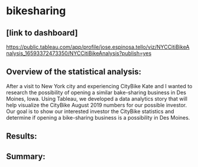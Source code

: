 # bikesharing

## [link to dashboard]

https://public.tableau.com/app/profile/jose.espinosa.tello/viz/NYCCitiBikeAnalysis_16593372473350/NYCCitiBikeAnalysis?publish=yes

## Overview of the statistical analysis:

After a visit to New York city and experiencing CityBike Kate and I wanted to research the possibility of opening a similar bake-sharing business in Des Moines, Iowa. Using Tableau, we developed a data analytics story that will help visualize the CityBike August 2019 numbers for our possible investor. Our goal is to show our interested investor the CityBike statistics and determine if opening a bike-sharing business is a possibility in Des Moines.

## Results:
## Summary:
